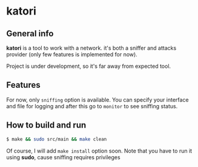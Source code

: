 # katori
## General info
**katori** is a tool to work with a network. it's both a sniffer and attacks provider (only few features is implemented for now).

Project is under development, so it's far away from expected tool.

## Features
For now, only `sniffing` option is available. You can specify your interface and file for logging and after this go to `monitor` to see sniffing status.

## How to build and run
```sh
$ make && sudo src/main && make clean
```
Of course, I will add `make install` option soon.
Note that you have to run it using **sudo**, cause sniffing requires privileges